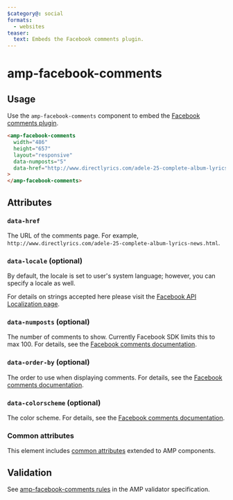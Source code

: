 ```yaml
---
$category@: social
formats:
  - websites
teaser:
  text: Embeds the Facebook comments plugin.
---
```


<!---
Copyright 2015 The AMP HTML Authors. All Rights Reserved.

Licensed under the Apache License, Version 2.0 (the "License");
you may not use this file except in compliance with the License.
You may obtain a copy of the License at

      http://www.apache.org/licenses/LICENSE-2.0

Unless required by applicable law or agreed to in writing, software
distributed under the License is distributed on an "AS-IS" BASIS,
WITHOUT WARRANTIES OR CONDITIONS OF ANY KIND, either express or implied.
See the License for the specific language governing permissions and
limitations under the License.
-->

# amp-facebook-comments

## Usage

Use the `amp-facebook-comments` component to embed the [Facebook comments plugin](https://developers.facebook.com/docs/plugins/comments).

```html
<amp-facebook-comments
  width="486"
  height="657"
  layout="responsive"
  data-numposts="5"
  data-href="http://www.directlyrics.com/adele-25-complete-album-lyrics-news.html"
>
</amp-facebook-comments>
```

## Attributes

### `data-href`

The URL of the comments page. For example,
`http://www.directlyrics.com/adele-25-complete-album-lyrics-news.html`.

### `data-locale` (optional)

By default, the locale is set to user's system language; however, you can
specify a locale as well.

For details on strings accepted here please visit the
[Facebook API Localization page](https://developers.facebook.com/docs/internationalization).

### `data-numposts` (optional)

The number of comments to show. Currently Facebook SDK limits this to max 100.
For details, see the
[Facebook comments documentation](https://developers.facebook.com/docs/plugins/comments).

### `data-order-by` (optional)

The order to use when displaying comments. For details, see the
[Facebook comments documentation](https://developers.facebook.com/docs/plugins/comments).

### `data-colorscheme` (optional)

The color scheme. For details, see the
[Facebook comments documentation](https://developers.facebook.com/docs/plugins/comments).

### Common attributes

This element includes [common attributes](https://amp.dev/documentation/guides-and-tutorials/learn/common_attributes)
extended to AMP components.

## Validation

See [amp-facebook-comments rules](validator-amp-facebook-comments.protoascii) in the AMP validator specification.
